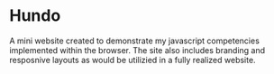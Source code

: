 # Hundo
A mini website created to demonstrate my javascript competencies implemented within the browser.
The site also includes branding and resposnive layouts as would be utilizied in a fully realized website.
